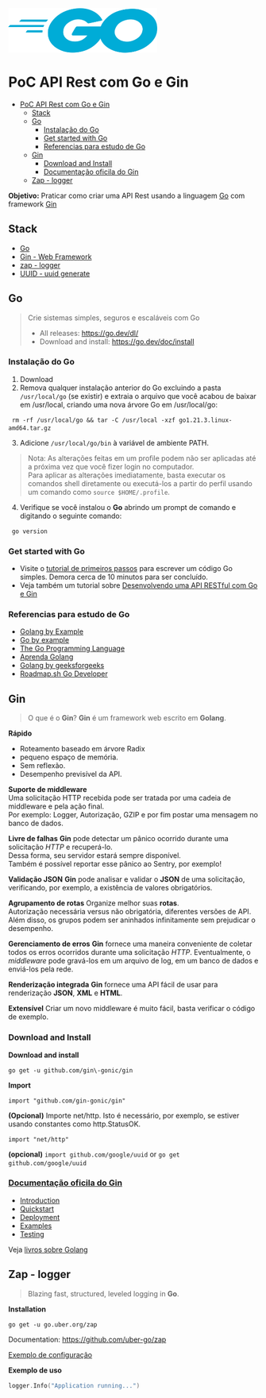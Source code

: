 <img src="./assets/golang.png" height="90" width="300">

# PoC API Rest com Go e Gin

- [PoC API Rest com Go e Gin](#poc-api-rest-com-go-e-gin)
  - [Stack](#stack)
  - [Go](#go)
    - [Instalação do Go](#instalação-do-go)
    - [Get started with Go](#get-started-with-go)
    - [Referencias para estudo de Go](#referencias-para-estudo-de-go)
  - [Gin](#gin)
    - [Download and Install](#download-and-install)
    - [Documentação oficila do Gin](#documentação-oficila-do-gin)
  - [Zap - logger](#zap---logger)


**Objetivo:** Praticar como criar uma API Rest usando a linguagem [Go](https://go.dev/) com framework [Gin](https://github.com/gin-gonic/gin)

## Stack
- [Go](https://go.dev/)
- [Gin - Web Framework](https://gin-gonic.com/)
- [zap - logger](https://github.com/uber-go/zap)
- [UUID - uuid generate](https://pkg.go.dev/github.com/google/uuid#section-readme) 

## Go
> Crie sistemas simples, seguros e escaláveis ​​com Go
> - All releases: https://go.dev/dl/
> - Download and install: https://go.dev/doc/install

### Instalação do Go
1. Download
2. Remova qualquer instalação anterior do Go excluindo a pasta `/usr/local/go` (se existir) e extraia o arquivo que você acabou de baixar em /usr/local, criando uma nova árvore Go em /usr/local/go:
```shell
 rm -rf /usr/local/go && tar -C /usr/local -xzf go1.21.3.linux-amd64.tar.gz
```
3. Adicione `/usr/local/go/bin` à variável de ambiente PATH.
> Nota: As alterações feitas em um profile podem não ser aplicadas até a próxima vez que você fizer login no computador.    
> Para aplicar as alterações imediatamente, basta executar os comandos shell diretamente ou executá-los a partir do perfil usando um comando como `source $HOME/.profile`. 
4. Verifique se você instalou o **Go** abrindo um prompt de comando e digitando o seguinte comando:
```shell
 go version
```

### Get started with Go
- Visite o [tutorial de primeiros passos](https://go.dev/doc/tutorial/getting-started) para escrever um código Go simples. Demora cerca de 10 minutos para ser concluído.
- Veja também um tutorial sobre [Desenvolvendo uma API RESTful com Go e Gin](https://go.dev/doc/tutorial/web-service-gin)

### Referencias para estudo de Go
- [Golang by Example](https://golangbyexample.com/)
- [Go by example](https://gobyexample.com/)
- [The Go Programming Language](https://github.com/golang/go)
- [Aprenda Golang](https://aprendagolang.com.br/)
- [Golang by geeksforgeeks](https://www.geeksforgeeks.org/golang/)
- [Roadmap.sh Go Developer](https://roadmap.sh/golang)

## Gin

> O que é o **Gin**?
> **Gin** é um framework web escrito em **Golang**. 

**Rápido**    
- Roteamento baseado em árvore Radix
- pequeno espaço de memória. 
- Sem reflexão. 
- Desempenho previsível da API.

**Suporte de middleware**   
Uma solicitação HTTP recebida pode ser tratada por uma cadeia de middleware e pela ação final.   
Por exemplo: Logger, Autorização, GZIP e por fim postar uma mensagem no banco de dados.

**Livre de falhas**
**Gin** pode detectar um pânico ocorrido durante uma solicitação *HTTP* e recuperá-lo.   
Dessa forma, seu servidor estará sempre disponível.   
Também é possível reportar esse pânico ao Sentry, por exemplo!

**Validação JSON**
**Gin** pode analisar e validar o **JSON** de uma solicitação, verificando, por exemplo, a existência de valores obrigatórios.

**Agrupamento de rotas**
Organize melhor suas **rotas**.   
Autorização necessária versus não obrigatória, diferentes versões de API.   
Além disso, os grupos podem ser aninhados infinitamente sem prejudicar o desempenho.

**Gerenciamento de erros**
**Gin** fornece uma maneira conveniente de coletar todos os erros ocorridos durante uma solicitação *HTTP*.   Eventualmente, o *middleware* pode gravá-los em um arquivo de log, em um banco de dados e enviá-los pela rede.

**Renderização integrada**
**Gin** fornece uma API fácil de usar para renderização **JSON**, **XML** e **HTML**.

**Extensível**
Criar um novo middleware é muito fácil, basta verificar o código de exemplo.

### Download and Install
**Download and install**
```shell
go get -u github.com/gin\-gonic/gin
```

**Import**
```shell
import "github.com/gin-gonic/gin"
```

**(Opcional)** 
Importe net/http. Isto é necessário, por exemplo, se estiver usando constantes como http.StatusOK.
```shell
import "net/http"
```

**(opcional)**
`import github.com/google/uuid` or `go get github.com/google/uuid`


### [Documentação oficila do Gin](https://gin-gonic.com/docs/)
- [Introduction](https://gin-gonic.com/docs/introduction/)
- [Quickstart](https://gin-gonic.com/docs/quickstart/)
- [Deployment](https://gin-gonic.com/docs/deployment/)
- [Examples](https://gin-gonic.com/docs/examples/)
- [Testing](https://gin-gonic.com/docs/testing/)

Veja [livros sobre Golang](./Livros.md)

## Zap - logger
> Blazing fast, structured, leveled logging in **Go**.
>

**Installation**
```shell
go get -u go.uber.org/zap
```

Documentation: https://github.com/uber-go/zap

[Exemplo de configuração](./configuration/logger/logger.go)

**Exemplo de uso**   
```go
logger.Info("Application running...")
```


